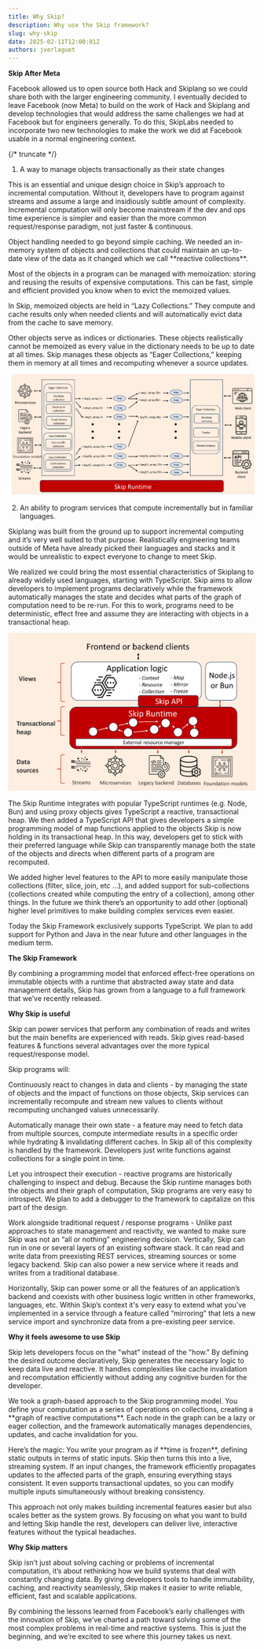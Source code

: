 ```yaml
---
title: Why Skip?
description: Why use the Skip framework?
slug: why-skip
date: 2025-02-11T12:00:01Z
authors: jverlaguet
---
```


**Skip After Meta**

Facebook allowed us to open source both Hack and Skiplang so we could share both with the larger engineering community.  I eventually decided to leave Facebook (now Meta) to build on the work of Hack and Skiplang and develop technologies that would address the same challenges we had at Facebook but for engineers generally.  To do this, SkipLabs needed to incorporate two new technologies to make the work we did at Facebook usable in a normal engineering context.

{/* truncate */}

1. A way to manage objects transactionally as their state changes

This is an essential and unique design choice in Skip’s approach to incremental computation.  Without it, developers have to program against streams and assume a large and insidiously subtle amount of complexity.  Incremental computation will only become mainstream if the dev and ops time experience is simpler and easier than the more common request/response paradigm, not just faster & continuous.

Object handling needed to go beyond simple caching.  We needed an in-memory system of objects and collections that could maintain an up-to-date view of the data as it changed which we call \*\*reactive collections\*\*.

Most of the objects in a program can be managed with memoization: storing and reusing the results of expensive computations.  This can be fast, simple and efficient provided you know when to evict the memoized values.

In Skip, memoized objects are held in “Lazy Collections.” They compute and cache results only when needed clients and will automatically evict data from the cache to save memory.

Other objects serve as indices or dictionaries. These objects realistically cannot be memoized as every value in the dictionary needs to be up to date at all times.  Skip manages these objects as “Eager Collections,” keeping them in memory at all times and recomputing whenever a source updates.

![Skip runtime internals diagram](./assets/why_skip_runtime_diagram.png)

2. An ability to program services that compute incrementally but in familiar languages.

Skiplang was built from the ground up to support incremental computing and it’s very well suited to that purpose.  Realistically engineering teams outside of Meta have already picked their languages and stacks and it would be unrealistic to expect everyone to change to meet Skip.

We realized we could bring the most essential characteristics of Skiplang to already widely used languages, starting with TypeScript.  Skip aims to allow developers to implement programs declaratively while the framework automatically manages the state and decides what parts of the graph of computation need to be re-run.  For this to work, programs need to be deterministic, effect free and assume they are interacting with objects in a transactional heap.

![Skip runtime application stack](./assets/why_skip_stack_diagram.png)

The Skip Runtime integrates with popular TypeScript runtimes (e.g. Node, Bun) and using proxy objects gives TypeScript a reactive, transactional heap.  We then added a TypeScript API that gives developers a simple programming model of map functions applied to the objects Skip is now holding in its transactional heap.  In this way, developers get to stick with their preferred language while Skip can transparently manage both the state of the objects and directs when different parts of a program are recomputed.

We added higher level features to the API to more easily manipulate those collections (filter, slice, join, etc ...), and added support for sub-collections (collections created while computing the entry of a collection), among other things.  In the future we think there’s an opportunity to add other (optional) higher level primitives to make building complex services even easier.

Today the Skip Framework exclusively supports TypeScript.  We plan to add support for Python and Java in the near future and other languages in the medium term.

**The Skip Framework**

By combining a programming model that enforced effect-free operations on immutable objects with a runtime that abstracted away state and data management details, Skip has grown from a language to a full framework that we’ve recently released.

**Why Skip is useful**

Skip can power services that perform any combination of reads and writes but the main benefits are experienced with reads.  Skip gives read-based features & functions several advantages over the more typical request/response model.

Skip programs will:

Continuously react to changes in data and clients \- by managing the state of objects and the impact of functions on those objects, Skip services can incrementally recompute and stream new values to clients without recomputing unchanged values unnecessarily.

Automatically manage their own state \- a feature may need to fetch data from multiple sources, compute intermediate results in a specific order while hydrating & invalidating different caches.  In Skip all of this complexity is handled by the framework.  Developers just write functions against collections for a single point in time.

Let you introspect their execution \- reactive programs are historically challenging to inspect and debug.  Because the Skip runtime manages both the objects and their graph of computation, Skip programs are very easy to introspect.  We plan to add a debugger to the framework to capitalize on this part of the design.

Work alongside traditional request / response programs \- Unlike past approaches to state management and reactivity, we wanted to make sure Skip was not an “all or nothing” engineering decision.  Vertically, Skip can run in one or several layers of an existing software stack. It can read and write data from preexisting REST services, streaming sources or some legacy backend.  Skip can also power a new service where it reads and writes from a traditional database.

Horizontally, Skip can power some or all the features of an application’s backend and coexists with other business logic written in other frameworks, languages, etc.  Within Skip’s context it's very easy to extend what you’ve implemented in a service through a feature called “mirroring” that lets a new service import and synchronize data from a pre-existing peer service.

**Why it feels awesome to use Skip**

Skip lets developers focus on the "what" instead of the "how." By defining the desired outcome declaratively, Skip generates the necessary logic to keep data live and reactive. It handles complexities like cache invalidation and recomputation efficiently without adding any cognitive burden for the developer.

We took a graph-based approach to the Skip programming model. You define your computation as a series of operations on collections, creating a \*\*graph of reactive computations\*\*. Each node in the graph can be a lazy or eager collection, and the framework automatically manages dependencies, updates, and cache invalidation for you.

Here’s the magic: You write your program as if \*\*time is frozen\*\*, defining static outputs in terms of static inputs.  Skip then turns this into a live, streaming system. If an input changes, the framework efficiently propagates updates to the affected parts of the graph, ensuring everything stays consistent. It even supports transactional updates, so you can modify multiple inputs simultaneously without breaking consistency.

This approach not only makes building incremental features easier but also scales better as the system grows. By focusing on what you want to build and letting Skip handle the rest, developers can deliver live, interactive features without the typical headaches.

**Why Skip matters**

Skip isn’t just about solving caching or problems of incremental computation, it’s about rethinking how we build systems that deal with constantly changing data. By giving developers tools to handle immutability, caching, and reactivity seamlessly, Skip makes it easier to write reliable, efficient, fast and scalable applications.

By combining the lessons learned from Facebook’s early challenges with the innovation of Skip, we’ve charted a path toward solving some of the most complex problems in real-time and reactive systems. This is just the beginning, and we’re excited to see where this journey takes us next.
